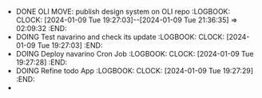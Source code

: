 - DONE OLI MOVE: publish design system on OLI repo
  :LOGBOOK:
  CLOCK: [2024-01-09 Tue 19:27:03]--[2024-01-09 Tue 21:36:35] =>  02:09:32
  :END:
- DOING Test navarino and check its update
  :LOGBOOK:
  CLOCK: [2024-01-09 Tue 19:27:03]
  :END:
- DOING Deploy navarino Cron Job
  :LOGBOOK:
  CLOCK: [2024-01-09 Tue 19:27:28]
  :END:
- DOING Refine todo App
  :LOGBOOK:
  CLOCK: [2024-01-09 Tue 19:27:29]
  :END:
-